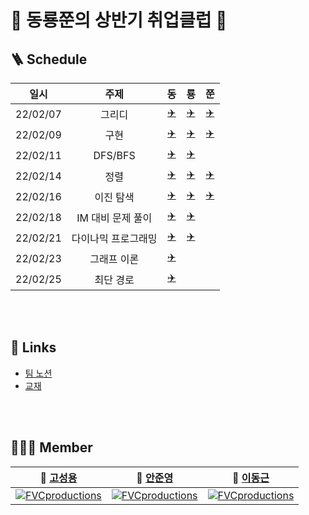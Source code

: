 # 🧐 동룡쭌의 상반기 취업클럽 🧐

## 🪜 Schedule

|일시|주제|동|룡|쭌|
|:---:|:---:|:---:|:---:|:---:|
|22/02/07|그리디|[✈️](./donggeun/ch3그리디)|[✈️](./seongyong/greedy)|[✈️](./tree/junyoung/junyoung/week1/mon/greedy)|
|22/02/09|구현|[✈️](./donggeun/ch4구현)|[✈️](./seongyong/Implementation)|[️✈️](./tree/junyoung/junyoung/week1/wed/implement)|
|22/02/11|DFS/BFS|[✈️](./donggeun/ch5DFS_BFS)|[✈️](./seongyong/DFS,BFS)||
|22/02/14|정렬|[✈️](./donggeun/ch6정렬)|[✈️](./seongyong/Sort)|[✈️](./tree/junyoung/junyoung/week2/sorting)|
|22/02/16|이진 탐색|[✈️](./donggeun/ch7이진탐색)|[✈️](./seongyong/BinarySearch)|[✈️](./tree/junyoung/junyoung/week2/binarysearch)|
|22/02/18|IM 대비 문제 풀이|[✈️](./donggeun/IM대비)|[✈️](./seongyong/IM)||
|22/02/21|다이나믹 프로그래밍|[✈️](./donggeun/ch8다이나믹프로그래밍)|[✈️](./seongyong/DynamicProgramming)||
|22/02/23|그래프 이론|[✈️](./donggeun/ch10그래프이론)|||
|22/02/25|최단 경로|[✈️](./donggeun/ch9최단경로)|||

<br/>
<br/>

## 🚀 Links

- [팀 노션](https://geeneve.notion.site/08a5c2ee34fd40da84ef43b5358b6409)
- [교재](http://www.yes24.com/Product/Goods/91433923)

<br/>
<br/>

## 👨‍👦‍👦 Member

| **🙋 [고성용](https://github.com/holmir97)** | **🙋 [안준영](https://github.com/junyoii)**   | **🙋 [이동근](https://github.com/geeneve)**  |
|:---------------------:|:---------------------:|:---------------------:|
| [![FVCproductions](https://avatars.githubusercontent.com/u/64517473?v=4)]() | [![FVCproductions](https://avatars.githubusercontent.com/u/67837091?v=4)]() | [![FVCproductions](https://avatars.githubusercontent.com/u/68222629?v=4)]() |
